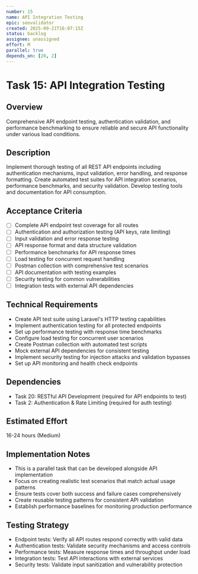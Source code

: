 ```yaml
---
number: 15
name: API Integration Testing
epic: seovalidator
created: 2025-09-21T16:07:15Z
status: backlog
assignee: unassigned
effort: M
parallel: true
depends_on: [20, 2]
---
```


# Task 15: API Integration Testing

## Overview
Comprehensive API endpoint testing, authentication validation, and performance benchmarking to ensure reliable and secure API functionality under various load conditions.

## Description
Implement thorough testing of all REST API endpoints including authentication mechanisms, input validation, error handling, and response formatting. Create automated test suites for API integration scenarios, performance benchmarks, and security validation. Develop testing tools and documentation for API consumption.

## Acceptance Criteria
- [ ] Complete API endpoint test coverage for all routes
- [ ] Authentication and authorization testing (API keys, rate limiting)
- [ ] Input validation and error response testing
- [ ] API response format and data structure validation
- [ ] Performance benchmarks for API response times
- [ ] Load testing for concurrent request handling
- [ ] Postman collection with comprehensive test scenarios
- [ ] API documentation with testing examples
- [ ] Security testing for common vulnerabilities
- [ ] Integration tests with external API dependencies

## Technical Requirements
- Create API test suite using Laravel's HTTP testing capabilities
- Implement authentication testing for all protected endpoints
- Set up performance testing with response time benchmarks
- Configure load testing for concurrent user scenarios
- Create Postman collection with automated test scripts
- Mock external API dependencies for consistent testing
- Implement security testing for injection attacks and validation bypasses
- Set up API monitoring and health check endpoints

## Dependencies
- Task 20: RESTful API Development (required for API endpoints to test)
- Task 2: Authentication & Rate Limiting (required for auth testing)

## Estimated Effort
16-24 hours (Medium)

## Implementation Notes
- This is a parallel task that can be developed alongside API implementation
- Focus on creating realistic test scenarios that match actual usage patterns
- Ensure tests cover both success and failure cases comprehensively
- Create reusable testing patterns for consistent API validation
- Establish performance baselines for monitoring production performance

## Testing Strategy
- Endpoint tests: Verify all API routes respond correctly with valid data
- Authentication tests: Validate security mechanisms and access controls
- Performance tests: Measure response times and throughput under load
- Integration tests: Test API interactions with external services
- Security tests: Validate input sanitization and vulnerability protection

